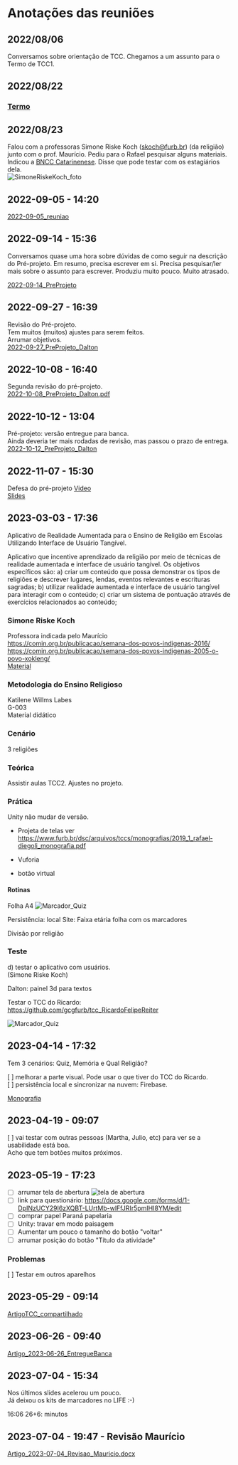 # Anotações das reuniões  

## 2022/08/06  

Conversamos sobre orientação de TCC. Chegamos a um assunto para o Termo de TCC1.

## 2022/08/22

### [Termo](./Termo.pdf "Termo")  

## 2022/08/23

Falou com a professoras Simone Riske Koch (skoch@furb.br) (da religião) junto com o prof. Maurício. Pediu para o Rafael pesquisar alguns materiais. Indicou a [BNCC Catarinenese](CBTC.pdf "BNCC Catarinenese"). Disse que pode testar com os estagiários dela.  
![SimoneRiskeKoch_foto](SimoneRiskeKoch_foto.png "SimoneRiskeKoch_foto")  

## 2022-09-05 - 14:20

[2022-09-05_reuniao](2022-09-05_reuniao.pdf "2022-09-05_reuniao")  

## 2022-09-14 - 15:36

Conversamos quase uma hora sobre dúvidas de como seguir na descrição do Pré-projeto. Em resumo, precisa escrever em si. Precisa pesquisar/ler mais sobre o assunto para escrever. Produziu muito pouco.  Muito atrasado.  

[2022-09-14_PreProjeto](2022-09-14_PreProjeto.pdf "2022-09-14_PreProjeto")  

## 2022-09-27 - 16:39

Revisão do Pré-projeto.  
Tem muitos (muitos) ajustes para serem feitos.  
Arrumar objetivos.  
[2022-09-27_PreProjeto_Dalton](2022-09-27_PreProjeto_Dalton.pdf "2022-09-27_PreProjeto_Dalton")  

## 2022-10-08 - 16:40

Segunda revisão do pré-projeto.  
[2022-10-08_PreProjeto_Dalton.pdf](2022-10-08_PreProjeto_Dalton.pdf "2022-10-08_PreProjeto_Dalton.pdf")  

## 2022-10-12 - 13:04

Pré-projeto: versão entregue para banca.  
Ainda deveria ter mais rodadas de revisão, mas passou o prazo de entrega.  
[2022-10-12_PreProjeto_Dalton](2022-10-12_PreProjeto_Dalton.pdf "2022-10-12_PreProjeto_Dalton")  

## 2022-11-07 - 15:30

Defesa do pré-projeto 
[Video](2022-10-12_PreProjeto_Slides.mp4 "Video")  
[Slides](2022-10-12_PreProjeto_Slides.pdf "Slides")  

## 2023-03-03 - 17:36

Aplicativo de Realidade Aumentada para o Ensino de Religião em Escolas Utilizando Interface de Usuário Tangível.  

Aplicativo que incentive aprendizado da religião por meio de técnicas de realidade aumentada e interface de usuário tangível. Os objetivos específicos são:
a) criar um conteúdo que possa demonstrar os tipos de religiões e descrever lugares, lendas, eventos relevantes e escrituras sagradas;
b) utilizar realidade aumentada e interface de usuário tangível para interagir com o conteúdo;
c) criar um sistema de pontuação através de exercícios relacionados ao conteúdo;

### Simone Riske Koch

Professora indicada pelo Maurício  
<https://comin.org.br/publicacao/semana-dos-povos-indigenas-2016/>  
<https://comin.org.br/publicacao/semana-dos-povos-indigenas-2005-o-povo-xokleng/>  
[Material](SimoneRiskeKoch)  

### Metodologia do Ensino Religioso

Katilene Willms Labes  
G-003  
Material didático  

### Cenário
  
  3 religiões

### Teórica

  Assistir aulas TCC2. Ajustes no projeto.  

### Prática

Unity não mudar de versão.  

- Projeta de telas
ver <https://www.furb.br/dsc/arquivos/tccs/monografias/2019_1_rafael-diegoli_monografia.pdf>

- Vuforia  
- botão virtual  

#### Rotinas

Folha A4
![Marcador_Quiz](Marcador_Quiz_2023-03-03.png)

Persistência: local
Site:
  Faixa etária
  folha com os marcadores

Divisão por religião  

### Teste

d) testar o aplicativo com usuários.  
(Simone Riske Koch)  

Dalton: painel 3d para textos

Testar o TCC do Ricardo: <https://github.com/gcgfurb/tcc_RicardoFelipeReiter>

![Marcador_Quiz](Marcador_Quiz_2023-03-10.png)

## 2023-04-14 - 17:32

Tem 3 cenários: Quiz, Memória e Qual Religião?

[ ] melhorar a parte visual. Pode usar o que tiver do TCC do Ricardo.  
[ ] persistência local e sincronizar na nuvem: Firebase.  

[Monografia](../AnimAR/2018_1_ricardo-filipe-reiter_monografia.pdf)  

## 2023-04-19 - 09:07

[ ] vai testar com outras pessoas (Martha, Julio, etc) para ver se a usabilidade está boa.  
      Acho que tem botões muitos próximos.  

## 2023-05-19 - 17:23

- [ ] arrumar tela de abertura ![tela de abertura](2023-05-19_TelaAbertura.png)  
- [ ] link para questionário: <https://docs.google.com/forms/d/1-DpINzUCY29I6zXQBT-LUrtMb-wlFfJRIr5pmIHI8YM/edit>  
- [ ] comprar papel Paraná papelaria  
- [ ] Unity: travar em modo paisagem  
- [ ] Aumentar um pouco o tamanho do botão "voltar"  
- [ ] arrumar posição do botão "Título da atividade"  

### Problemas

[ ] Testar em outros aparelhos  

## 2023-05-29 - 09:14

[ArtigoTCC_compartilhado](ArtigoTCC_compartilhado.eml)  

## 2023-06-26 - 09:40

[Artigo_2023-06-26_EntregueBanca](Artigo_2023-06-26_EntregueBanca.pdf)  

## 2023-07-04 - 15:34

Nos últimos slides acelerou um pouco.  
Já deixou os kits de marcadores no LIFE :-)  

16:06 26+6: minutos  

## 2023-07-04 - 19:47 - Revisão Maurício

[Artigo_2023-07-04_Revisao_Mauricio.docx](Artigo_2023-07-04_Revisao_Mauricio.docx)  
